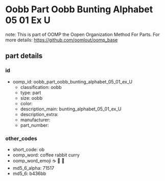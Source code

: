 # Oobb Part Oobb Bunting Alphabet 05 01 Ex U  

note: This is part of OOMP the Oopen Organization Method For Parts. For more details: https://github.com/oomlout/oomp_base

##  part details





### id
* oomp_id: oobb_part_oobb_bunting_alphabet_05_01_ex_U
  * classification: oobb
  * type: part
  * size: oobb
  * color: 
  * description_main: bunting_alphabet_05_01_ex_U
  * description_extra: 
  * manufacturer: 
  * part_number: 

### other_codes
* short_code: ob
* oomp_word: coffee rabbit curry
* oomp_word_emoji :coffee: :rabbit: :curry:
* md5_6_alpha: 71517
* md5_6: b436bb